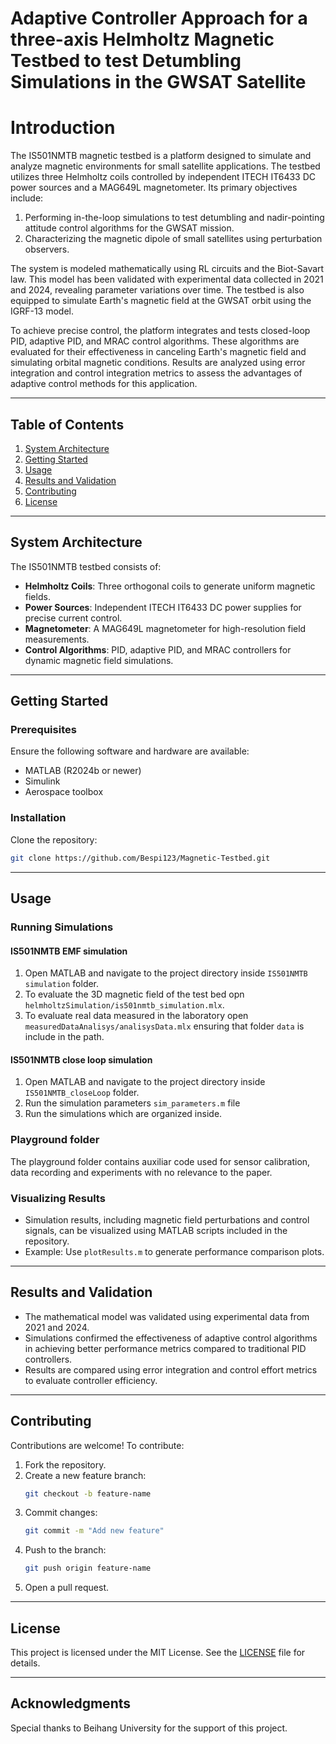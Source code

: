 # Adaptive Controller Approach for a three-axis Helmholtz Magnetic Testbed to test Detumbling Simulations in the GWSAT Satellite
# Introduction
The IS501NMTB magnetic testbed is a platform designed to simulate and analyze magnetic environments for small satellite applications. The testbed utilizes three Helmholtz coils controlled by independent ITECH IT6433 DC power sources and a MAG649L magnetometer. Its primary objectives include:

1. Performing in-the-loop simulations to test detumbling and nadir-pointing attitude control algorithms for the GWSAT mission.
2. Characterizing the magnetic dipole of small satellites using perturbation observers.

The system is modeled mathematically using RL circuits and the Biot-Savart law. This model has been validated with experimental data collected in 2021 and 2024, revealing parameter variations over time. The testbed is also equipped to simulate Earth's magnetic field at the GWSAT orbit using the IGRF-13 model.

To achieve precise control, the platform integrates and tests closed-loop PID, adaptive PID, and MRAC control algorithms. These algorithms are evaluated for their effectiveness in canceling Earth's magnetic field and simulating orbital magnetic conditions. Results are analyzed using error integration and control integration metrics to assess the advantages of adaptive control methods for this application.

---

## Table of Contents

1. [System Architecture](#system-architecture)
2. [Getting Started](#getting-started)
3. [Usage](#usage)
4. [Results and Validation](#results-and-validation)
5. [Contributing](#contributing)
6. [License](#license)

---

## System Architecture

The IS501NMTB testbed consists of:

- **Helmholtz Coils**: Three orthogonal coils to generate uniform magnetic fields.
- **Power Sources**: Independent ITECH IT6433 DC power supplies for precise current control.
- **Magnetometer**: A MAG649L magnetometer for high-resolution field measurements.
- **Control Algorithms**: PID, adaptive PID, and MRAC controllers for dynamic magnetic field simulations.

---

## Getting Started

### Prerequisites

Ensure the following software and hardware are available:

- MATLAB (R2024b or newer)
- Simulink
- Aerospace toolbox
### Installation

Clone the repository:

```bash
git clone https://github.com/Bespi123/Magnetic-Testbed.git
```

---

## Usage

### Running Simulations
#### IS501NMTB EMF simulation
1. Open MATLAB and navigate to the project directory inside `IS501NMTB simulation` folder.
2. To evaluate the 3D magnetic field of the test bed opn `helmholtzSimulation/is501nmtb_simulation.mlx`.
3. To evaluate real data measured in the laboratory open `measuredDataAnalisys/analisysData.mlx` ensuring that folder `data` is include in the path.
#### IS501NMTB close loop simulation
1. Open MATLAB and navigate to the project directory inside `IS501NMTB_closeLoop` folder.
2. Run the simulation parameters `sim_parameters.m` file
7. Run the simulations which are organized inside.
### Playground folder
The playground folder contains auxiliar code used for sensor calibration, data recording and experiments with no relevance to the paper.

### Visualizing Results

- Simulation results, including magnetic field perturbations and control signals, can be visualized using MATLAB scripts included in the repository.
- Example: Use `plotResults.m` to generate performance comparison plots.

---

## Results and Validation

- The mathematical model was validated using experimental data from 2021 and 2024.
- Simulations confirmed the effectiveness of adaptive control algorithms in achieving better performance metrics compared to traditional PID controllers.
- Results are compared using error integration and control effort metrics to evaluate controller efficiency.

---

## Contributing

Contributions are welcome! To contribute:

1. Fork the repository.
2. Create a new feature branch:
   ```bash
   git checkout -b feature-name
   ```
3. Commit changes:
   ```bash
   git commit -m "Add new feature"
   ```
4. Push to the branch:
   ```bash
   git push origin feature-name
   ```
5. Open a pull request.

---

## License

This project is licensed under the MIT License. See the [LICENSE](./LICENSE) file for details.

---

## Acknowledgments

Special thanks to Beihang University for the support of this project.
